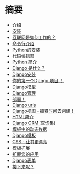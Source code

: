 # 摘要

*   [介绍][1]
*   [安装][2]
*   [互联网是如何工作的？][3]
*   [命令行介绍][4]
*   [Python的安装][5]
*   [代码编辑器][6]
*   [Python 简介][7]
*   [Django 是什么？][8]
*   [Django安装][9]
*   [你的第一个Django 项目 ！][10]
*   [Django模型][11]
*   [Django管理][12]
*   [部署！][13]
*   [Django urls][14]
*   [Django视图 - 抓紧时间去创建！][15]
*   [HTML简介][16]
*   [Django ORM (查询集)][17]
*   [模板中的动态数据][18]
*   [Django模板][19]
*   [CSS - 让其更漂亮][20]
*   [模板扩展][21]
*   [扩展您的应用][22]
*   [Django表单][23]
*   [接下来呢？][24]

 [1]: README.md
 [2]: installation/README.md
 [3]: how_the_internet_works/README.md
 [4]: intro_to_command_line/README.md
 [5]: python_installation/README.md
 [6]: code_editor/README.md
 [7]: python_introduction/README.md
 [8]: django/README.md
 [9]: django_installation/README.md
 [10]: django_start_project/README.md
 [11]: django_models/README.md
 [12]: django_admin/README.md
 [13]: deploy/README.md
 [14]: django_urls/README.md
 [15]: django_views/README.md
 [16]: html/README.md
 [17]: django_orm/README.md
 [18]: dynamic_data_in_templates/README.md
 [19]: django_templates/README.md
 [20]: css/README.md
 [21]: template_extending/README.md
 [22]: extend_your_application/README.md
 [23]: django_forms/README.md
 [24]: whats_next/README.md
